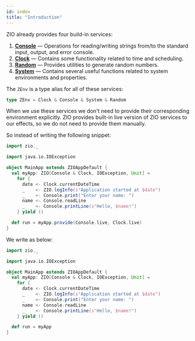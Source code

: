 ```yaml
---
id: index
title: "Introduction"
---
```


ZIO already provides four build-in services:

1. **[Console](console.md)** — Operations for reading/writing strings from/to the standard input, output, and error console.
2. **[Clock](clock.md)** — Contains some functionality related to time and scheduling.
3. **[Random](random.md)** — Provides utilities to generate random numbers.
4. **[System](system.md)** — Contains several useful functions related to system environments and properties.

The `ZEnv` is a type alias for all of these services:

```scala
type ZEnv = Clock & Console & System & Random
```

When we use these services we don't need to provide their corresponding environment explicitly. ZIO provides built-in live version of ZIO services to our effects, so we do not need to provide them manually.

So instead of writing the following snippet:

```scala mdoc:compile-only
import zio._

import java.io.IOException

object MainApp extends ZIOAppDefault {
  val myApp: ZIO[Console & Clock, IOException, Unit] = 
    for {
      date <- Clock.currentDateTime
      _    <- ZIO.logInfo(s"Application started at $date")
      _    <- Console.print("Enter your name: ")
      name <- Console.readLine
      _    <- Console.printLine(s"Hello, $name!")
    } yield ()

  def run = myApp.provide(Console.live, Clock.live)
}
```

We write as below:

```scala mdoc:compile-only
import zio._

import java.io.IOException

object MainApp extends ZIOAppDefault {
  val myApp: ZIO[Console & Clock, IOException, Unit] = 
    for {
      date <- Clock.currentDateTime
      _    <- ZIO.logInfo(s"Application started at $date")
      _    <- Console.print("Enter your name: ")
      name <- Console.readLine
      _    <- Console.printLine(s"Hello, $name!")
    } yield ()

  def run = myApp
}
```
